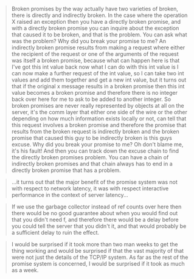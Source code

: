 > Broken promises by the way actually have two varieties of broken, there is directly and indirectly broken. In the case where the operation X raised an exception then you have a directly broken promise, and with a directly broken promise you can inquire about the exception that caused it to be broken, and that is the problem. You can ask what was the problem? Why did you break your promise to me? An indirectly broken promise results from making a request where either the recipient of the request or one of the arguments of the request was itself a broken promise, because what can happen here is that I've got this int value back now what I can do with this int value is I can now make a further request of the int value, so I can take two int values and add them together and get a new int value, but it turns out that if the original x message results in a broken promise then this int value becomes a broken promise and therefore there is no integer back over here for me to ask to be added to another integer. So broken promises are never really represented by objects at all on the server, it's the comm layer that either one side of the wire or the other depending on how much information exists locally or not, can tell that this request involves a broken promise and therefore the promise that results from the broken request is indirectly broken and the broken promise that caused this guy to be indirectly broken is this guys excuse. Why did you break your promise to me? Oh don't blame me, it's his fault! And then you can track down the excuse chain to find the directly broken promises problem. You can have a chain of indirectly broken promises and that chain always has to end in a directly broken promise that has a problem.

> ...it turns out that the major benefit of the promise system was not with respect to network latency, it was with respect interactive performance in the context of server latency...

> If we use the garbage collector instead of ref counts over here then there would be no good guarantee about when you would find out that you didn't need f, and therefore there would be a delay before you could tell the server that you didn't it, and that would probably be a sufficient delay to ruin the effect.

> I would be surprised if it took more than two man weeks to get the thing working and would be surprised if that the vast majority of that were not just the details of the TCP/IP system. As far as the rest of the promise system is concerned, I would be surprised if it took as much as a week.

